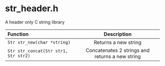 # str_header.h
A header only C string library

| Function                             | Description                                                            |
| :------------                        |   :---:                                                                |
| `Str str_new(char *string)`          | Returns a new string                                                   | 
| `Str str_concat(Str str1, Str str2)` | Concatenates 2 strings and returns a new string                        |
